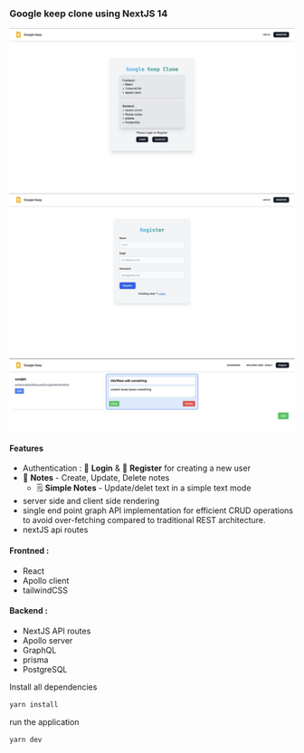 ### Google keep clone using NextJS 14

![1st-pic](/screenshots/pic1.png)
![2nd-pic](/screenshots/pic2.png)
![3rd-pic](/screenshots/pic3.png)


#### Features
- Authentication : 🔐 **Login** & 🔏 **Register** for creating a new user
- 📝 **Notes** - Create, Update, Delete notes
  * 🗒 **Simple Notes** - Update/delet text in a simple text mode
- server side and client side rendering
- single end point graph API implementation for efficient CRUD operations to avoid over-fetching compared to traditional
  REST architecture.
- nextJS api routes

#### Frontned :
- React
- Apollo client
- tailwindCSS

#### Backend :
- NextJS API routes
- Apollo server
- GraphQL
- prisma
- PostgreSQL

Install all dependencies
```bash
yarn install
```

run the application
```bash
yarn dev
```
